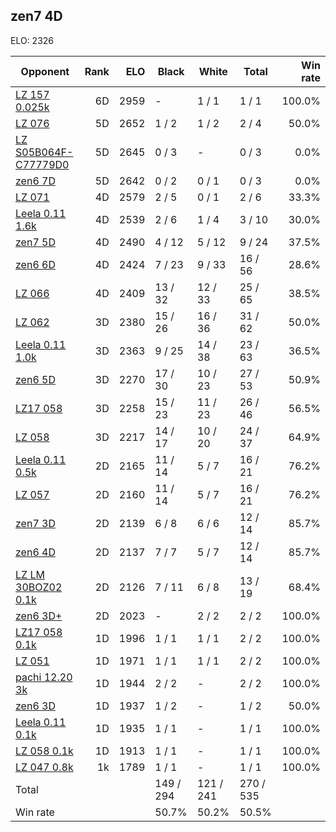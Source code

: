 ## zen7 4D ##

ELO: 2326

Opponent | Rank | ELO | Black | White | Total | Win rate
---------|-----:|----:|-------|-------|-------|-------:
[LZ 157 0.025k](LZ%20157%200.025k.md) | 6D | 2959 | - | 1 / 1 | 1 / 1 | 100.0%
[LZ 076](LZ%20076.md) | 5D | 2652 | 1 / 2 | 1 / 2 | 2 / 4 | 50.0%
[LZ S05B064F-C77779D0](LZ%20S05B064F-C77779D0.md) | 5D | 2645 | 0 / 3 | - | 0 / 3 | 0.0%
[zen6 7D](zen6%207D.md) | 5D | 2642 | 0 / 2 | 0 / 1 | 0 / 3 | 0.0%
[LZ 071](LZ%20071.md) | 4D | 2579 | 2 / 5 | 0 / 1 | 2 / 6 | 33.3%
[Leela 0.11 1.6k](Leela%200.11%201.6k.md) | 4D | 2539 | 2 / 6 | 1 / 4 | 3 / 10 | 30.0%
[zen7 5D](zen7%205D.md) | 4D | 2490 | 4 / 12 | 5 / 12 | 9 / 24 | 37.5%
[zen6 6D](zen6%206D.md) | 4D | 2424 | 7 / 23 | 9 / 33 | 16 / 56 | 28.6%
[LZ 066](LZ%20066.md) | 4D | 2409 | 13 / 32 | 12 / 33 | 25 / 65 | 38.5%
[LZ 062](LZ%20062.md) | 3D | 2380 | 15 / 26 | 16 / 36 | 31 / 62 | 50.0%
[Leela 0.11 1.0k](Leela%200.11%201.0k.md) | 3D | 2363 | 9 / 25 | 14 / 38 | 23 / 63 | 36.5%
[zen6 5D](zen6%205D.md) | 3D | 2270 | 17 / 30 | 10 / 23 | 27 / 53 | 50.9%
[LZ17 058](LZ17%20058.md) | 3D | 2258 | 15 / 23 | 11 / 23 | 26 / 46 | 56.5%
[LZ 058](LZ%20058.md) | 3D | 2217 | 14 / 17 | 10 / 20 | 24 / 37 | 64.9%
[Leela 0.11 0.5k](Leela%200.11%200.5k.md) | 2D | 2165 | 11 / 14 | 5 / 7 | 16 / 21 | 76.2%
[LZ 057](LZ%20057.md) | 2D | 2160 | 11 / 14 | 5 / 7 | 16 / 21 | 76.2%
[zen7 3D](zen7%203D.md) | 2D | 2139 | 6 / 8 | 6 / 6 | 12 / 14 | 85.7%
[zen6 4D](zen6%204D.md) | 2D | 2137 | 7 / 7 | 5 / 7 | 12 / 14 | 85.7%
[LZ LM 30BOZ02 0.1k](LZ%20LM%2030BOZ02%200.1k.md) | 2D | 2126 | 7 / 11 | 6 / 8 | 13 / 19 | 68.4%
[zen6 3D+](zen6%203D+.md) | 2D | 2023 | - | 2 / 2 | 2 / 2 | 100.0%
[LZ17 058 0.1k](LZ17%20058%200.1k.md) | 1D | 1996 | 1 / 1 | 1 / 1 | 2 / 2 | 100.0%
[LZ 051](LZ%20051.md) | 1D | 1971 | 1 / 1 | 1 / 1 | 2 / 2 | 100.0%
[pachi 12.20 3k](pachi%2012.20%203k.md) | 1D | 1944 | 2 / 2 | - | 2 / 2 | 100.0%
[zen6 3D](zen6%203D.md) | 1D | 1937 | 1 / 2 | - | 1 / 2 | 50.0%
[Leela 0.11 0.1k](Leela%200.11%200.1k.md) | 1D | 1935 | 1 / 1 | - | 1 / 1 | 100.0%
[LZ 058 0.1k](LZ%20058%200.1k.md) | 1D | 1913 | 1 / 1 | - | 1 / 1 | 100.0%
[LZ 047 0.8k](LZ%20047%200.8k.md) | 1k | 1789 | 1 / 1 | - | 1 / 1 | 100.0%
Total | | | 149 / 294 | 121 / 241 | 270 / 535 | 
Win rate| | | 50.7% | 50.2% | 50.5% | 
